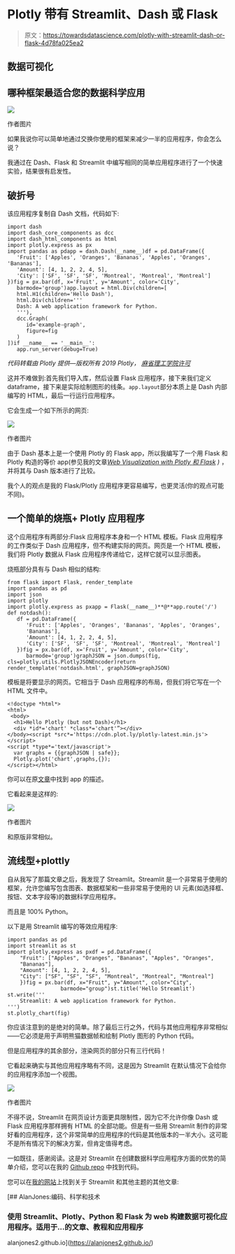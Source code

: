 # Plotly 带有 Streamlit、Dash 或 Flask

> 原文：<https://towardsdatascience.com/plotly-with-streamlit-dash-or-flask-4d78fa025ea2>

## 数据可视化

## 哪种框架最适合您的数据科学应用

![](img/53b38b064618b4cbdb9a6c77a29b78ea.png)

作者图片

如果我说你可以简单地通过交换你使用的框架来减少一半的应用程序，你会怎么说？

我通过在 Dash、Flask 和 Streamlit 中编写相同的简单应用程序进行了一个快速实验，结果很有启发性。

## 破折号

该应用程序复制自 Dash 文档，代码如下:

```
import dash
import dash_core_components as dcc
import dash_html_components as html
import plotly.express as px
import pandas as pdapp = dash.Dash(__name__)df = pd.DataFrame({
   'Fruit': ['Apples', 'Oranges', 'Bananas', 'Apples', 'Oranges', 'Bananas'],
   'Amount': [4, 1, 2, 2, 4, 5],
   'City': ['SF', 'SF', 'SF', 'Montreal', 'Montreal', 'Montreal']
})fig = px.bar(df, x='Fruit', y='Amount', color='City',  
   barmode='group')app.layout = html.Div(children=[
   html.H1(children='Hello Dash'),
   html.Div(children='''
   Dash: A web application framework for Python.
   '''),
   dcc.Graph(
      id='example-graph',
      figure=fig
   )
])if __name__ == '__main__':
   app.run_server(debug=True)
```

*代码转载由 Plotly 提供—版权所有 2019 Plotly，* [*麻省理工学院许可*](https://github.com/plotly/dash-docs/blob/master/LICENSE)

这并不难做到:首先我们导入库，然后设置 Flask 应用程序，接下来我们定义 dataframe，接下来是实际绘制图形的线条。`app.layout`部分本质上是 Dash 内部编写的 HTML，最后一行运行应用程序。

它会生成一个如下所示的网页:

![](img/0872a0c4caf8889e3a716e3d80a2208f.png)

作者图片

由于 Dash 基本上是一个使用 Plotly 的 Flask app，所以我编写了一个用 Flask 和 Plotly 构造的等价 app(参见我的文章[*Web Visualization with Plotly 和 Flask*](/web-visualization-with-plotly-and-flask-3660abf9c946) *)* ，并将其与 Dash 版本进行了比较。

我个人的观点是我的 Flask/Plotly 应用程序更容易编写，也更灵活(你的观点可能不同)。

## 一个简单的烧瓶+ Plotly 应用程序

这个应用程序有两部分:Flask 应用程序本身和一个 HTML 模板。Flask 应用程序的工作类似于 Dash 应用程序，但不构建实际的网页。网页是一个 HTML 模板，我们将 Plotly 数据从 Flask 应用程序传递给它，这样它就可以显示图表。

烧瓶部分具有与 Dash 相似的结构:

```
from flask import Flask, render_template
import pandas as pd
import json
import plotly
import plotly.express as pxapp = Flask(__name__)**@**app.route('/')
def notdash():
   df = pd.DataFrame({
      'Fruit': ['Apples', 'Oranges', 'Bananas', 'Apples', 'Oranges', 
      'Bananas'],
      'Amount': [4, 1, 2, 2, 4, 5],
      'City': ['SF', 'SF', 'SF', 'Montreal', 'Montreal', 'Montreal']
   })fig = px.bar(df, x='Fruit', y='Amount', color='City', 
      barmode='group')graphJSON = json.dumps(fig, cls=plotly.utils.PlotlyJSONEncoder)return render_template('notdash.html', graphJSON=graphJSON)
```

模板是将要显示的网页。它相当于 Dash 应用程序的布局，但我们将它写在一个 HTML 文件中。

```
<!doctype *html*>
<html>
 <body>
  <h1>Hello Plotly (but not Dash)</h1>
  <div *id*='chart' *class*='chart'”></div>
</body><script *src*='https://cdn.plot.ly/plotly-latest.min.js'></script>
<script *type*='text/javascript'>
  var graphs = {{graphJSON | safe}};
  Plotly.plot('chart',graphs,{});
</script></html>
```

你可以在原[文章](/web-visualization-with-plotly-and-flask-3660abf9c946)中找到 app 的描述。

它看起来是这样的:

![](img/2edf45daee2f421aeea7c1bf917f0ae3.png)

作者图片

和原版非常相似。

## 流线型+plottly

自从我写了那篇文章之后，我发现了 Streamlit。Streamlit 是一个非常易于使用的框架，允许您编写包含图表、数据框架和一些非常易于使用的 UI 元素(如选择框、按钮、文本字段等)的数据科学应用程序。

而且是 100% Python。

以下是用 Streamlit 编写的等效应用程序:

```
import pandas as pd
import streamlit as st
import plotly.express as pxdf = pd.DataFrame({
    "Fruit": ["Apples", "Oranges", "Bananas", "Apples", "Oranges",   
    "Bananas"],
    "Amount": [4, 1, 2, 2, 4, 5],
    "City": ["SF", "SF", "SF", "Montreal", "Montreal", "Montreal"]
    })fig = px.bar(df, x="Fruit", y="Amount", color="City",
                 barmode="group")st.title('Hello Streamlit')
st.write('''
    Streamlit: A web application framework for Python.
''')
st.plotly_chart(fig)
```

你应该注意到的是绝对的简单。除了最后三行之外，代码与其他应用程序非常相似——它必须是用于声明熊猫数据帧和绘制 Plotly 图形的 Python 代码。

但是应用程序的其余部分，渲染网页的部分只有三行代码！

它看起来确实与其他应用程序略有不同，这是因为 Streamlit 在默认情况下会给你的应用程序添加一个视图。

![](img/7b1c1c73c1457ded5be5bbef30ddc900.png)

作者图片

不得不说，Streamlit 在网页设计方面更具限制性，因为它不允许你像 Dash 或 Flask 应用程序那样拥有 HTML 的全部功能。但是有一些用 Streamlit 制作的非常好看的应用程序，这个非常简单的应用程序的代码是其他版本的一半大小。这可能不是所有情况下的解决方案，但肯定值得考虑。

一如既往，感谢阅读。这是对 Streamlit 在创建数据科学应用程序方面的优势的简单介绍，您可以在我的 [Github repo](https://github.com/alanjones2/Alan-Jones-article-code/tree/master/streamlitdashflask) 中找到代码。

您可以在[我的网站](https://alanjones2.github.io/)上找到关于 Streamlit 和其他主题的其他文章:

[](https://alanjones2.github.io/) [## AlanJones:编码、科学和技术

### 使用 Streamlit、Plotly、Python 和 Flask 为 web 构建数据可视化应用程序。适用于…的文章、教程和应用程序

alanjones2.github.io](https://alanjones2.github.io/)